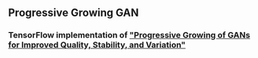 ## Progressive Growing GAN
### TensorFlow implementation of ["Progressive Growing of GANs for Improved Quality, Stability, and Variation"](https://arxiv.org/pdf/1710.10196.pdf)
